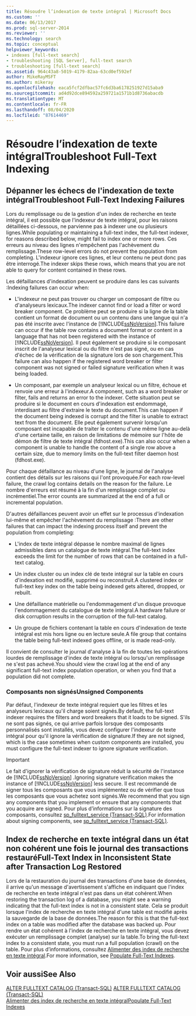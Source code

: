 ```yaml
---
title: Résoudre l’indexation de texte intégral | Microsoft Docs
ms.custom: ''
ms.date: 06/13/2017
ms.prod: sql-server-2014
ms.reviewer: ''
ms.technology: search
ms.topic: conceptual
helpviewer_keywords:
- indexes [full-text search]
- troubleshooting [SQL Server], full-text search
- troubleshooting [full-text search]
ms.assetid: 964c43a8-5019-4179-82aa-63cd0ef592ef
author: MikeRayMSFT
ms.author: mikeray
ms.openlocfilehash: eaca5fcf2dfbac57fc6d3ba6178251927d15aba9
ms.sourcegitcommit: ad4d92dce894592a259721a1571b1d8736abacdb
ms.translationtype: MT
ms.contentlocale: fr-FR
ms.lasthandoff: 08/04/2020
ms.locfileid: "87614469"
---
```

# <a name="troubleshoot-full-text-indexing"></a><span data-ttu-id="e5d81-102">Résoudre l’indexation de texte intégral</span><span class="sxs-lookup"><span data-stu-id="e5d81-102">Troubleshoot Full-Text Indexing</span></span>
     
##  <a name="troubleshoot-full-text-indexing-failures"></a><a name="failure"></a> <span data-ttu-id="e5d81-103">Dépanner les échecs de l'indexation de texte intégral</span><span class="sxs-lookup"><span data-stu-id="e5d81-103">Troubleshoot Full-Text Indexing Failures</span></span>  
 <span data-ttu-id="e5d81-104">Lors du remplissage ou de la gestion d'un index de recherche en texte intégral, il est possible que l'indexeur de texte intégral, pour les raisons détaillées ci-dessous, ne parvienne pas à indexer une ou plusieurs lignes.</span><span class="sxs-lookup"><span data-stu-id="e5d81-104">While populating or maintaining a full-text index, the full-text indexer, for reasons described below, might fail to index one or more rows.</span></span> <span data-ttu-id="e5d81-105">Ces erreurs au niveau des lignes n'empêchent pas l'achèvement du remplissage.</span><span class="sxs-lookup"><span data-stu-id="e5d81-105">These row-level errors do not prevent the population from completing.</span></span> <span data-ttu-id="e5d81-106">L'indexeur ignore ces lignes, et leur contenu ne peut donc pas être interrogé.</span><span class="sxs-lookup"><span data-stu-id="e5d81-106">The indexer skips these rows, which means that you are not able to query for content contained in these rows.</span></span>  
  
 <span data-ttu-id="e5d81-107">Les défaillances d'indexation peuvent se produire dans les cas suivants :</span><span class="sxs-lookup"><span data-stu-id="e5d81-107">Indexing failures can occur when:</span></span>  
  
-   <span data-ttu-id="e5d81-108">L'indexeur ne peut pas trouver ou charger un composant de filtre ou d'analyseurs lexicaux.</span><span class="sxs-lookup"><span data-stu-id="e5d81-108">The indexer cannot find or load a filter or word breaker component.</span></span> <span data-ttu-id="e5d81-109">Ce problème peut se produire si la ligne de la table contient un format de document ou un contenu dans une langue qui n'a pas été inscrite avec l'instance de [!INCLUDE[ssNoVersion](../../includes/ssnoversion-md.md)].</span><span class="sxs-lookup"><span data-stu-id="e5d81-109">This failure can occur if the table row contains a document format or content in a language that has not been registered with the instance of [!INCLUDE[ssNoVersion](../../includes/ssnoversion-md.md)].</span></span> <span data-ttu-id="e5d81-110">Il peut également se produire si le composant inscrit de l'analyseur lexical ou du filtre n'est pas signé, ou en cas d'échec de la vérification de la signature lors de son chargement.</span><span class="sxs-lookup"><span data-stu-id="e5d81-110">This failure can also happen if the registered word breaker or filter component was not signed or failed signature verification when it was being loaded.</span></span>  
  
-   <span data-ttu-id="e5d81-111">Un composant, par exemple un analyseur lexical ou un filtre, échoue et renvoie une erreur à l'indexeur.</span><span class="sxs-lookup"><span data-stu-id="e5d81-111">A component, such as a word breaker or filter, fails and returns an error to the indexer.</span></span> <span data-ttu-id="e5d81-112">Cette situation peut se produire si le document en cours d'indexation est endommagé, interdisant au filtre d'extraire le texte du document.</span><span class="sxs-lookup"><span data-stu-id="e5d81-112">This can happen if the document being indexed is corrupt and the filter is unable to extract text from the document.</span></span> <span data-ttu-id="e5d81-113">Elle peut également survenir lorsqu'un composant est incapable de traiter le contenu d'une même ligne au-delà d'une certaine taille, en raison de limitations de mémoire sur l'hôte de démon de filtre de texte intégral (fdhost.exe).</span><span class="sxs-lookup"><span data-stu-id="e5d81-113">This can also occur when a component is unable to handle the content of a single row above a certain size, due to memory limits on the full-text filter daemon host (fdhost.exe).</span></span>  
  
 <span data-ttu-id="e5d81-114">Pour chaque défaillance au niveau d'une ligne, le journal de l'analyse contient des détails sur les raisons qui l'ont provoquée.</span><span class="sxs-lookup"><span data-stu-id="e5d81-114">For each row-level failure, the crawl log contains details on the reason for the failure.</span></span> <span data-ttu-id="e5d81-115">Le nombre d'erreurs est résumé à la fin d'un remplissage complet ou incrémentiel.</span><span class="sxs-lookup"><span data-stu-id="e5d81-115">The error counts are summarized at the end of a full or incremental population.</span></span>  
  
 <span data-ttu-id="e5d81-116">D'autres défaillances peuvent avoir un effet sur le processus d'indexation lui-même et empêcher l'achèvement du remplissage :</span><span class="sxs-lookup"><span data-stu-id="e5d81-116">There are other failures that can impact the indexing process itself and prevent the population from completing:</span></span>  
  
-   <span data-ttu-id="e5d81-117">L'index de texte intégral dépasse le nombre maximal de lignes admissibles dans un catalogue de texte intégral.</span><span class="sxs-lookup"><span data-stu-id="e5d81-117">The full-text index exceeds the limit for the number of rows that can be contained in a full-text catalog.</span></span>  
  
-   <span data-ttu-id="e5d81-118">Un index cluster ou un index clé de texte intégral sur la table en cours d'indexation est modifié, supprimé ou reconstruit.</span><span class="sxs-lookup"><span data-stu-id="e5d81-118">A clustered index or full-text key index on the table being indexed gets altered, dropped, or rebuilt.</span></span>  
  
-   <span data-ttu-id="e5d81-119">Une défaillance matérielle ou l'endommagement d'un disque provoque l'endommagement du catalogue de texte intégral.</span><span class="sxs-lookup"><span data-stu-id="e5d81-119">A hardware failure or disk corruption results in the corruption of the full-text catalog.</span></span>  
  
-   <span data-ttu-id="e5d81-120">Un groupe de fichiers contenant la table en cours d'indexation de texte intégral est mis hors ligne ou en lecture seule.</span><span class="sxs-lookup"><span data-stu-id="e5d81-120">A file group that contains the table being full-text indexed goes offline, or is made read-only.</span></span>  
  
 <span data-ttu-id="e5d81-121">Il convient de consulter le journal d'analyse à la fin de toutes les opérations lourdes de remplissage d'index de texte intégral ou lorsqu'un remplissage ne s'est pas achevé.</span><span class="sxs-lookup"><span data-stu-id="e5d81-121">You should view the crawl log at the end of any significant full-text index population operation, or when you find that a population did not complete.</span></span>  
  
### <a name="unsigned-components"></a><span data-ttu-id="e5d81-122">Composants non signés</span><span class="sxs-lookup"><span data-stu-id="e5d81-122">Unsigned Components</span></span>  
 <span data-ttu-id="e5d81-123">Par défaut, l'indexeur de texte intégral requiert que les filtres et les analyseurs lexicaux qu'il charge soient signés.</span><span class="sxs-lookup"><span data-stu-id="e5d81-123">By default, the full-text indexer requires the filters and word breakers that it loads to be signed.</span></span> <span data-ttu-id="e5d81-124">S'ils ne sont pas signés, ce qui arrive parfois lorsque des composants personnalisés sont installés, vous devez configurer l'indexeur de texte intégral pour qu'il ignore la vérification de signature.</span><span class="sxs-lookup"><span data-stu-id="e5d81-124">If they are not signed, which is the case sometimes when custom components are installed, you must configure the full-text indexer to ignore signature verification.</span></span>  
  
> [!IMPORTANT]  
>  <span data-ttu-id="e5d81-125">Le fait d'ignorer la vérification de signature réduit la sécurité de l'instance de [!INCLUDE[ssNoVersion](../../includes/ssnoversion-md.md)] .</span><span class="sxs-lookup"><span data-stu-id="e5d81-125">Ignoring signature verification makes the instance of [!INCLUDE[ssNoVersion](../../includes/ssnoversion-md.md)] less secure.</span></span> <span data-ttu-id="e5d81-126">Il est recommandé de signer tous les composants que vous implémentez ou de vérifier que tous les composants que vous achetez sont signés.</span><span class="sxs-lookup"><span data-stu-id="e5d81-126">We recommend that you sign any components that you implement or ensure that any components that you acquire are signed.</span></span> <span data-ttu-id="e5d81-127">Pour plus d’informations sur la signature des composants, consultez [sp_fulltext_service &#40;Transact-SQL&#41;](/sql/relational-databases/system-stored-procedures/sp-fulltext-service-transact-sql).</span><span class="sxs-lookup"><span data-stu-id="e5d81-127">For information about signing components, see [sp_fulltext_service &#40;Transact-SQL&#41;](/sql/relational-databases/system-stored-procedures/sp-fulltext-service-transact-sql).</span></span>  
  

  
##  <a name="full-text-index-in-inconsistent-state-after-transaction-log-restored"></a><a name="state"></a> <span data-ttu-id="e5d81-128">Index de recherche en texte intégral dans un état non cohérent une fois le journal des transactions restauré</span><span class="sxs-lookup"><span data-stu-id="e5d81-128">Full-Text Index in Inconsistent State after Transaction Log Restored</span></span>  
 <span data-ttu-id="e5d81-129">Lors de la restauration du journal des transactions d'une base de données, il arrive qu'un message d'avertissement s'affiche en indiquant que l'index de recherche en texte intégral n'est pas dans un état cohérent.</span><span class="sxs-lookup"><span data-stu-id="e5d81-129">When restoring the transaction log of a database, you might see a warning indicating that the full-text index is not in a consistent state.</span></span> <span data-ttu-id="e5d81-130">Cela se produit lorsque l'index de recherche en texte intégral d'une table est modifié après la sauvegarde de la base de données.</span><span class="sxs-lookup"><span data-stu-id="e5d81-130">The reason for this is that the full-text index on a table was modified after the database was backed up.</span></span> <span data-ttu-id="e5d81-131">Pour rendre un état cohérent à l'index de recherche en texte intégral, vous devez exécuter un remplissage complet (analyse) sur la table.</span><span class="sxs-lookup"><span data-stu-id="e5d81-131">To bring the full-text index to a consistent state, you must run a full population (crawl) on the table.</span></span> <span data-ttu-id="e5d81-132">Pour plus d’informations, consultez [Alimenter des index de recherche en texte intégral](../indexes/indexes.md).</span><span class="sxs-lookup"><span data-stu-id="e5d81-132">For more information, see [Populate Full-Text Indexes](../indexes/indexes.md).</span></span>  
  

  
## <a name="see-also"></a><span data-ttu-id="e5d81-133">Voir aussi</span><span class="sxs-lookup"><span data-stu-id="e5d81-133">See Also</span></span>  
 <span data-ttu-id="e5d81-134">[ALTER FULLTEXT CATALOG &#40;Transact-SQL&#41;](/sql/t-sql/statements/alter-fulltext-catalog-transact-sql) </span><span class="sxs-lookup"><span data-stu-id="e5d81-134">[ALTER FULLTEXT CATALOG &#40;Transact-SQL&#41;](/sql/t-sql/statements/alter-fulltext-catalog-transact-sql) </span></span>  
 [<span data-ttu-id="e5d81-135">Alimenter des index de recherche en texte intégral</span><span class="sxs-lookup"><span data-stu-id="e5d81-135">Populate Full-Text Indexes</span></span>](../indexes/indexes.md)  
  
  
